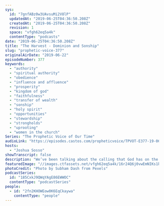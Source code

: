 ```yaml
---
sys:
  id: "7gnfABz0w3UAvsuMi2V8lP"
  updatedAt: "2019-06-25T04:36:50.208Z"
  createdAt: "2019-06-25T04:36:50.208Z"
  revision: 1
  space: "vfgh62eq5a4k"
  contentType: "podcasts"
date: "2019-06-25T04:36:50.208Z"
title: "The Harvest - Dominion and Sonship"
slug: "prophetic-voice-377"
originalAirDate: "2019-06-22"
episodeNumber: 377
keywords:
  - "authority"
  - "spiritual authority"
  - "obedience"
  - "influence and affluence"
  - "prosperity"
  - "kingdom of god"
  - "faithfulness"
  - "transfer of wealth"
  - "sonship"
  - "holy spirit"
  - "opportunities"
  - "stewardship"
  - "strongholds"
  - "uprooting"
  - "women in the church"
Series: "The Prophetic Voice of Our Time"
audioLink: "https://episodes.castos.com/propheticvoice/TPVOT-E377-19-06-22-23-The-Harvest-Dominion-and-Sonship.mp3"
hosts:
  - "Joshua Sosso"
showTranscript: false
description: "We’ve been talking about the calling that God has on the body of Christ, that He wants to manifest the transfer of wealth, influence, and affluence in our lifetime, ok? Now, we as the body of Christ have been in the wilderness for years… we know the Israelites, when they were in the wilderness, they were on their way to the Promised Land which would become Israel… they found giants… they found fortresses… The lands where God is sending us, there are giants right now, and there are fortified cities right now..."
featuredImage: "//images.ctfassets.net/vfgh62eq5a4k/16r24Q6j0vwEmNIKs1kGX8/4cea3e92c557d7b0eaabf0baa9f06643/action-backlit-beach-1046896.jpg"
photoCredit: "Photo by Subham Dash from Pexels"
podcastSeries:
  id: "185CxkJ9QWqYAgE86EWWOC"
  contentType: "podcastSeries"
people:
  - id: "2fn2KHOWEow0K6EqCkaywa"
    contentType: "people"
---
```

